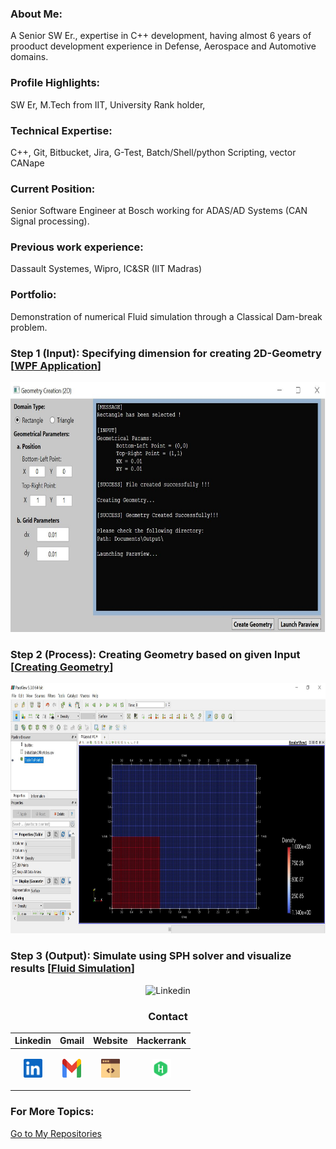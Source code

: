 ### About Me:
A Senior SW Er., expertise in C++ development, having almost 6 years of prooduct development experience in Defense, Aerospace and Automotive domains.

### Profile Highlights:
SW Er, M.Tech from IIT, University Rank holder, 

### Technical Expertise:
C++, Git, Bitbucket, Jira, G-Test, Batch/Shell/python Scripting, vector CANape

### Current Position:
Senior Software Engineer at Bosch working for ADAS/AD Systems (CAN Signal processing).

### Previous work experience:
Dassault Systemes, Wipro, IC&SR (IIT Madras)

### Portfolio:
Demonstration of numerical Fluid simulation through a Classical Dam-break problem.

### Step 1 (Input): Specifying dimension for creating 2D-Geometry [[WPF Application](https://github.com/Yogesh17IITM/WPF-Application)]
<div align="center">
  <p align="center" ><a title="WPF_Application"><img src="./svgs/WPFAppDesign.jpeg" alt="Linkedin" width="600px" height="400px"></a> 
</div>

### Step 2 (Process): Creating Geometry based on given Input [[Creating Geometry](https://github.com/Yogesh17IITM/CreatingInterfaceGitHub)]
<div align="center">
  <p align="center" ><a title="Paraview"><img src="./svgs/LaunchingParaview.jpeg" alt="Linkedin" width="600px" height="400px"></a> 
</div>

### Step 3 (Output): Simulate using SPH solver and visualize results [[Fluid Simulation](https://github.com/Yogesh17IITM/Smoothed-Particle-Hydrodynamics)]
<div align="center">
  <p align="center" ><a title="Linkedin"><img src="./svgs/Dam-Break.gif" alt="Linkedin" width="600px" height="400px"></a> 
</div>

<div align="center">
  
### Contact
  
| **Linkedin** | **Gmail** | **Website** | **Hackerrank** |
|:-:|:-:|:-:|:-:|
| <p align="center" ><a href="https://www.linkedin.com/in/yogeshwaranr1721992/" title="Linkedin"><img src="./svgs/linkedin.svg" alt="Linkedin" width="30px" height="30px"></a> </p>  |  <p align="center" ><a href="mailto: yogeshwaranrubin@gmail.com" title="Gmail"><img src="./svgs/gmail.svg" alt="Gmail" width="30px" height="30px"></a> </p>  | <p align="center" ><a href="https://yogesh17iitm.github.io/CreatingInterfaceGitHub/" title="Website"><img src="./svgs/website.svg" alt="Website" width="30px" height="30px"></a> </p>  | <p align="center" ><a href="https://www.hackerrank.com/yogeshwaranrubin?hr_r=1" title="Hackerrank"><img src="./svgs/hackerrank.svg" alt="Website" width="30px" height="30px"></a> </p> |
  
</div>

### For More Topics:
[Go to My Repositories](https://github.com/Yogesh17IITM?tab=repositories)
